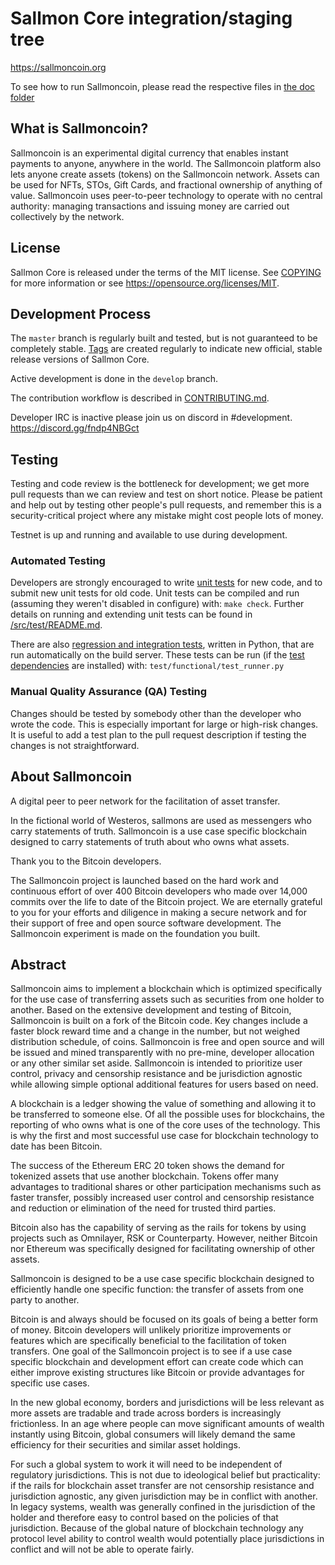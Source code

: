 Sallmon Core integration/staging tree
=====================================

https://sallmoncoin.org

To see how to run Sallmoncoin, please read the respective files in [the doc folder](doc)


What is Sallmoncoin?
----------------

Sallmoncoin is an experimental digital currency that enables instant payments to
anyone, anywhere in the world. The Sallmoncoin platform also lets anyone create assets (tokens) on the Sallmoncoin network. 
Assets can be used for NFTs, STOs, Gift Cards, and fractional ownership of anything of value.
Sallmoncoin uses peer-to-peer technology to operate
with no central authority: managing transactions and issuing money are carried
out collectively by the network. 



License
-------

Sallmon Core is released under the terms of the MIT license. See [COPYING](COPYING) for more
information or see https://opensource.org/licenses/MIT.

Development Process
-------------------

The `master` branch is regularly built and tested, but is not guaranteed to be
completely stable. [Tags](https://github.com/SallmonProject/Sallmoncoin/tags) are created
regularly to indicate new official, stable release versions of Sallmon Core.

Active development is done in the `develop` branch. 

The contribution workflow is described in [CONTRIBUTING.md](CONTRIBUTING.md).

Developer IRC is inactive please join us on discord in #development. https://discord.gg/fndp4NBGct

Testing
-------

Testing and code review is the bottleneck for development; we get more pull
requests than we can review and test on short notice. Please be patient and help out by testing
other people's pull requests, and remember this is a security-critical project where any mistake might cost people
lots of money.

Testnet is up and running and available to use during development.

### Automated Testing

Developers are strongly encouraged to write [unit tests](src/test/README.md) for new code, and to
submit new unit tests for old code. Unit tests can be compiled and run
(assuming they weren't disabled in configure) with: `make check`. Further details on running
and extending unit tests can be found in [/src/test/README.md](/src/test/README.md).

There are also [regression and integration tests](/test), written
in Python, that are run automatically on the build server.
These tests can be run (if the [test dependencies](/test) are installed) with: `test/functional/test_runner.py`


### Manual Quality Assurance (QA) Testing

Changes should be tested by somebody other than the developer who wrote the
code. This is especially important for large or high-risk changes. It is useful
to add a test plan to the pull request description if testing the changes is
not straightforward.


About Sallmoncoin
----------------
A digital peer to peer network for the facilitation of asset transfer.



In the fictional world of Westeros, sallmons are used as messengers who carry statements of truth. Sallmoncoin is a use case specific blockchain designed to carry statements of truth about who owns what assets. 



Thank you to the Bitcoin developers. 

The Sallmoncoin project is launched based on the hard work and continuous effort of over 400 Bitcoin developers who made over 14,000 commits over the life to date of the Bitcoin project. We are eternally grateful to you for your efforts and diligence in making a secure network and for their support of free and open source software development.  The Sallmoncoin experiment is made on the foundation you built.


Abstract
----------------
Sallmoncoin aims to implement a blockchain which is optimized specifically for the use case of transferring assets such as securities from one holder to another. Based on the extensive development and testing of Bitcoin, Sallmoncoin is built on a fork of the Bitcoin code. Key changes include a faster block reward time and a change in the number, but not weighed distribution schedule, of coins. Sallmoncoin is free and open source and will be issued and mined transparently with no pre-mine, developer allocation or any other similar set aside. Sallmoncoin is intended to prioritize user control, privacy and censorship resistance and be jurisdiction agnostic while allowing simple optional additional features for users based on need.



A blockchain is a ledger showing the value of something and allowing it to be transferred to someone else. Of all the possible uses for blockchains, the reporting of who owns what is one of the core uses of the technology.  This is why the first and most successful use case for blockchain technology to date has been Bitcoin.

The success of the Ethereum ERC 20 token shows the demand for tokenized assets that use another blockchain.  Tokens offer many advantages to traditional shares or other participation mechanisms such as faster transfer, possibly increased user control and censorship resistance and reduction or elimination of the need for trusted third parties.

Bitcoin also has the capability of serving as the rails for tokens by using projects such as Omnilayer, RSK or Counterparty. However, neither Bitcoin nor Ethereum was specifically designed for facilitating ownership of other assets. 

Sallmoncoin is designed to be a use case specific blockchain designed to efficiently handle one specific function: the transfer of assets from one party to another.

Bitcoin is and always should be focused on its goals of being a better form of money. Bitcoin developers will unlikely prioritize improvements or features which are specifically beneficial to the facilitation of token transfers.  One goal of the Sallmoncoin project is to see if a use case specific blockchain and development effort can create code which can either improve existing structures like Bitcoin or provide advantages for specific use cases.

In the new global economy, borders and jurisdictions will be less relevant as more assets are tradable and trade across borders is increasingly frictionless. In an age where people can move significant amounts of wealth instantly using Bitcoin, global consumers will likely demand the same efficiency for their securities and similar asset holdings.

For such a global system to work it will need to be independent of regulatory jurisdictions.  This is not due to ideological belief but practicality: if the rails for blockchain asset transfer are not censorship resistance and jurisdiction agnostic, any given jurisdiction may be in conflict with another.  In legacy systems, wealth was generally confined in the jurisdiction of the holder and therefore easy to control based on the policies of that jurisdiction. Because of the global nature of blockchain technology any protocol level ability to control wealth would potentially place jurisdictions in conflict and will not be able to operate fairly.  

